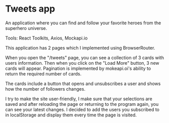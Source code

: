 # Tweets app

An application where you can find and follow your favorite heroes from the superhero universe.

Tools: React Toolkits, Axios, Mockapi.io

This application has 2 pages which I implemented using BrowserRouter.

When you open the "/tweets" page, you can see a collection of 3 cards with users information. Then when you click on the "Load More" button, 3 new cards will appear.
Pagination is implemented by mokeapi.oi's ability to return the required number of cards.

The cards include a button that opens and unsubscribes a user and shows how the number of followers changes.

I try to make the site user-friendly, I make sure that your selections are saved and after reloading the page or returning to the program again, you can see your latest changes. I decided to add the users you subscribed to in localStorage and display them every time the page is visited.
